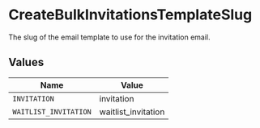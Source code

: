 # CreateBulkInvitationsTemplateSlug

The slug of the email template to use for the invitation email.


## Values

| Name                  | Value                 |
| --------------------- | --------------------- |
| `INVITATION`          | invitation            |
| `WAITLIST_INVITATION` | waitlist_invitation   |